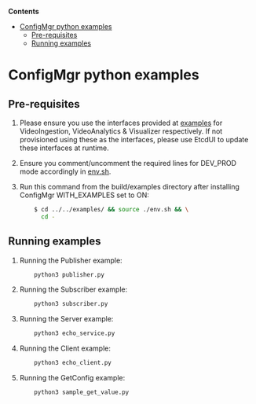 **Contents**

- [ConfigMgr python examples](#configmgr-python-examples)
  - [Pre-requisites](#pre-requisites)
  - [Running examples](#running-examples)

# ConfigMgr python examples

## Pre-requisites

1. Please ensure you use the interfaces provided at [examples](../../examples) for VideoIngestion, VideoAnalytics & Visualizer respectively. If not provisioned using these as the interfaces, please use EtcdUI to update these interfaces at runtime.

2. Ensure you comment/uncomment the required lines for DEV_PROD mode accordingly in [env.sh](../../examples/env.sh).

3. Run this command from the build/examples directory after installing ConfigMgr WITH_EXAMPLES set to ON:

    ```sh
        $ cd ../../examples/ && source ./env.sh && \
          cd -
    ```

## Running examples

1. Running the Publisher example:

    ```sh
        python3 publisher.py
    ```

2. Running the Subscriber example:

    ```sh
        python3 subscriber.py
    ```

3. Running the Server example:

    ```sh
        python3 echo_service.py
    ```

4. Running the Client example:

    ```sh
        python3 echo_client.py
    ```

5. Running the GetConfig example:

    ```sh
        python3 sample_get_value.py
    ```
